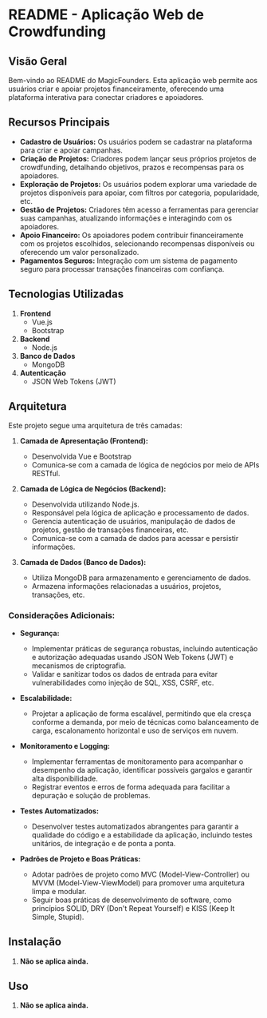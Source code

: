 # README - Aplicação Web de Crowdfunding

## Visão Geral
Bem-vindo ao README do MagicFounders. Esta aplicação web permite aos usuários criar e apoiar projetos financeiramente, oferecendo uma plataforma interativa para conectar criadores e apoiadores.

## Recursos Principais
- **Cadastro de Usuários:** Os usuários podem se cadastrar na plataforma para criar e apoiar campanhas.
- **Criação de Projetos:** Criadores podem lançar seus próprios projetos de crowdfunding, detalhando objetivos, prazos e recompensas para os apoiadores.
- **Exploração de Projetos:** Os usuários podem explorar uma variedade de projetos disponíveis para apoiar, com filtros por categoria, popularidade, etc.
- **Gestão de Projetos:** Criadores têm acesso a ferramentas para gerenciar suas campanhas, atualizando informações e interagindo com os apoiadores.
- **Apoio Financeiro:** Os apoiadores podem contribuir financeiramente com os projetos escolhidos, selecionando recompensas disponíveis ou oferecendo um valor personalizado.
- **Pagamentos Seguros:** Integração com um sistema de pagamento seguro para processar transações financeiras com confiança.

## Tecnologias Utilizadas
1. **Frontend**
   - Vue.js
   - Bootstrap
2. **Backend**
   - Node.js
3. **Banco de Dados**
   - MongoDB
4. **Autenticação**
   - JSON Web Tokens (JWT)

## Arquitetura
Este projeto segue uma arquitetura de três camadas:

1. **Camada de Apresentação (Frontend):**
   - Desenvolvida Vue e Bootstrap
   - Comunica-se com a camada de lógica de negócios por meio de APIs RESTful.

2. **Camada de Lógica de Negócios (Backend):**
   - Desenvolvida utilizando Node.js.
   - Responsável pela lógica de aplicação e processamento de dados.
   - Gerencia autenticação de usuários, manipulação de dados de projetos, gestão de transações financeiras, etc.
   - Comunica-se com a camada de dados para acessar e persistir informações.

3. **Camada de Dados (Banco de Dados):**
   - Utiliza MongoDB para armazenamento e gerenciamento de dados.
   - Armazena informações relacionadas a usuários, projetos, transações, etc.

### Considerações Adicionais:

- **Segurança:**
  - Implementar práticas de segurança robustas, incluindo autenticação e autorização adequadas usando JSON Web Tokens (JWT) e mecanismos de criptografia.
  - Validar e sanitizar todos os dados de entrada para evitar vulnerabilidades como injeção de SQL, XSS, CSRF, etc.

- **Escalabilidade:**
  - Projetar a aplicação de forma escalável, permitindo que ela cresça conforme a demanda, por meio de técnicas como balanceamento de carga, escalonamento horizontal e uso de serviços em nuvem.

- **Monitoramento e Logging:**
  - Implementar ferramentas de monitoramento para acompanhar o desempenho da aplicação, identificar possíveis gargalos e garantir alta disponibilidade.
  - Registrar eventos e erros de forma adequada para facilitar a depuração e solução de problemas.

- **Testes Automatizados:**
  - Desenvolver testes automatizados abrangentes para garantir a qualidade do código e a estabilidade da aplicação, incluindo testes unitários, de integração e de ponta a ponta.

- **Padrões de Projeto e Boas Práticas:**
  - Adotar padrões de projeto como MVC (Model-View-Controller) ou MVVM (Model-View-ViewModel) para promover uma arquitetura limpa e modular.
  - Seguir boas práticas de desenvolvimento de software, como princípios SOLID, DRY (Don't Repeat Yourself) e KISS (Keep It Simple, Stupid).

## Instalação
1. **Não se aplica ainda.** 

## Uso
1. **Não se aplica ainda.** 
